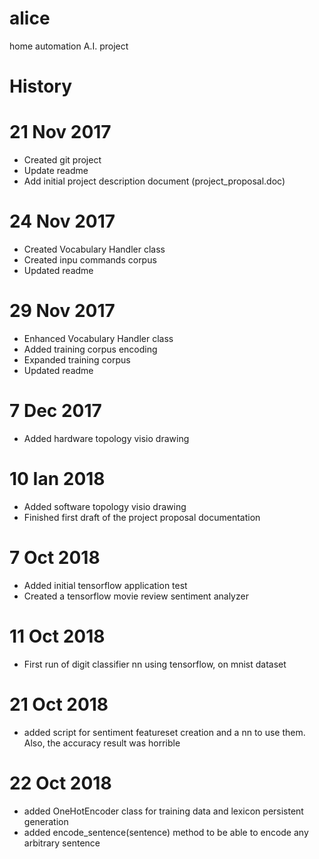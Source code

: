# alice
home automation A.I. project

History
=======
# 21 Nov 2017
- Created git project
- Update readme
- Add initial project description document (project_proposal.doc)

# 24 Nov 2017
- Created Vocabulary Handler class
- Created inpu commands corpus
- Updated readme

# 29 Nov 2017
- Enhanced Vocabulary Handler class
- Added training corpus encoding
- Expanded training corpus
- Updated readme

# 7 Dec 2017
- Added hardware topology visio drawing

# 10 Ian 2018
- Added software topology visio drawing
- Finished first draft of the project proposal documentation

# 7 Oct 2018
- Added initial tensorflow application test
- Created a tensorflow movie review sentiment analyzer

# 11 Oct 2018
- First run of digit classifier nn using tensorflow, on mnist dataset

# 21 Oct 2018
- added script for sentiment featureset creation and a nn to use them.
Also, the accuracy result was horrible

# 22 Oct 2018
- added OneHotEncoder class for training data and lexicon persistent generation
- added encode_sentence(sentence) method to be able to encode any arbitrary sentence